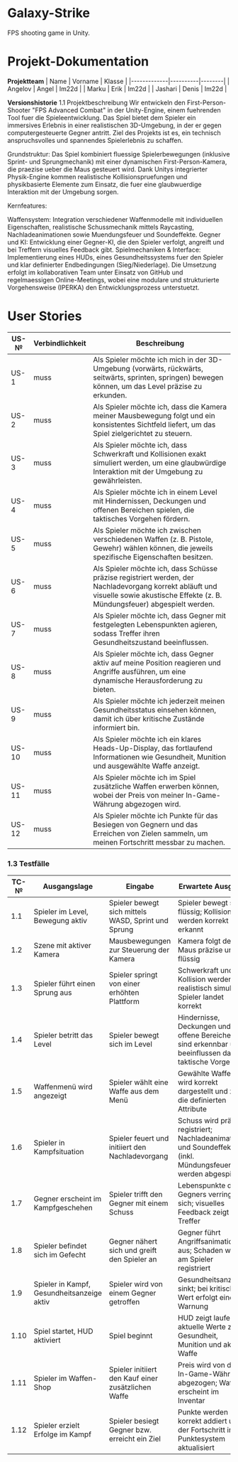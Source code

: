 # Galaxy-Strike
FPS shooting game in Unity.
# Projekt-Dokumentation
**Projektteam**
| Name        | Vorname  | Klasse |
|-------------|----------|--------|
| Angelov     | Angel    | Im22d  |
| Marku       | Erik     | Im22d  |
| Jashari     | Denis    | Im22d  |

**Versionshistorie**
1.1 Projektbeschreibung
Wir entwickeln den First-Person-Shooter "FPS Advanced Combat" in der Unity-Engine, einem fuehrenden Tool fuer die Spieleentwicklung. Das Spiel bietet dem Spieler ein immersives Erlebnis in einer realistischen 3D-Umgebung, in der er gegen computergesteuerte Gegner antritt. Ziel des Projekts ist es, ein technisch anspruchsvolles und spannendes Spielerlebnis zu schaffen.

Grundstruktur:
Das Spiel kombiniert fluessige Spielerbewegungen (inklusive Sprint- und Sprungmechanik) mit einer dynamischen First-Person-Kamera, die praezise ueber die Maus gesteuert wird. Dank Unitys integrierter Physik-Engine kommen realistische Kollisionspruefungen und physikbasierte Elemente zum Einsatz, die fuer eine glaubwuerdige Interaktion mit der Umgebung sorgen.

Kernfeatures:

Waffensystem: Integration verschiedener Waffenmodelle mit individuellen Eigenschaften, realistische Schussmechanik mittels Raycasting, Nachladeanimationen sowie Muendungsfeuer und Soundeffekte.
Gegner und KI: Entwicklung einer Gegner-KI, die den Spieler verfolgt, angreift und bei Treffern visuelles Feedback gibt.
Spielmechaniken & Interface: Implementierung eines HUDs, eines Gesundheitssystems fuer den Spieler und klar definierter Endbedingungen (Sieg/Niederlage).
Die Umsetzung erfolgt im kollaborativen Team unter Einsatz von GitHub und regelmaessigen Online-Meetings, wobei eine modulare und strukturierte Vorgehensweise (IPERKA) den Entwicklungsprozess unterstuetzt.

# User Stories

| US-№ | Verbindlichkeit | Beschreibung |
|------|-----------------|--------------|
| US-1 | muss            | Als Spieler möchte ich mich in der 3D-Umgebung (vorwärts, rückwärts, seitwärts, sprinten, springen) bewegen können, um das Level präzise zu erkunden. |
| US-2 | muss            | Als Spieler möchte ich, dass die Kamera meiner Mausbewegung folgt und ein konsistentes Sichtfeld liefert, um das Spiel zielgerichtet zu steuern. |
| US-3 | muss            | Als Spieler möchte ich, dass Schwerkraft und Kollisionen exakt simuliert werden, um eine glaubwürdige Interaktion mit der Umgebung zu gewährleisten. |
| US-4 | muss            | Als Spieler möchte ich in einem Level mit Hindernissen, Deckungen und offenen Bereichen spielen, die taktisches Vorgehen fördern. |
| US-5 | muss            | Als Spieler möchte ich zwischen verschiedenen Waffen (z. B. Pistole, Gewehr) wählen können, die jeweils spezifische Eigenschaften besitzen. |
| US-6 | muss            | Als Spieler möchte ich, dass Schüsse präzise registriert werden, der Nachladevorgang korrekt abläuft und visuelle sowie akustische Effekte (z. B. Mündungsfeuer) abgespielt werden. |
| US-7 | muss            | Als Spieler möchte ich, dass Gegner mit festgelegten Lebenspunkten agieren, sodass Treffer ihren Gesundheitszustand beeinflussen. |
| US-8 | muss            | Als Spieler möchte ich, dass Gegner aktiv auf meine Position reagieren und Angriffe ausführen, um eine dynamische Herausforderung zu bieten. |
| US-9 | muss            | Als Spieler möchte ich jederzeit meinen Gesundheitsstatus einsehen können, damit ich über kritische Zustände informiert bin. |
| US-10| muss            | Als Spieler möchte ich ein klares Heads-Up-Display, das fortlaufend Informationen wie Gesundheit, Munition und ausgewählte Waffe anzeigt. |
| US-11| muss            | Als Spieler möchte ich im Spiel zusätzliche Waffen erwerben können, wobei der Preis von meiner In-Game-Währung abgezogen wird. |
| US-12| muss            | Als Spieler möchte ich Punkte für das Besiegen von Gegnern und das Erreichen von Zielen sammeln, um meinen Fortschritt messbar zu machen. |

### 1.3 Testfälle

| **TC-№** | **Ausgangslage**                      | **Eingabe**                                                  | **Erwartete Ausgabe**                                                                         | **Zugehörige US** |
|----------|---------------------------------------|--------------------------------------------------------------|-----------------------------------------------------------------------------------------------|-------------------|
| 1.1      | Spieler im Level, Bewegung aktiv      | Spieler bewegt sich mittels WASD, Sprint und Sprung          | Spieler bewegt sich flüssig; Kollisionen werden korrekt erkannt                                | US-1              |
| 1.2      | Szene mit aktiver Kamera              | Mausbewegungen zur Steuerung der Kamera                      | Kamera folgt der Maus präzise und flüssig                                                     | US-2              |
| 1.3      | Spieler führt einen Sprung aus          | Spieler springt von einer erhöhten Plattform                 | Schwerkraft und Kollision werden realistisch simuliert; Spieler landet korrekt                | US-3              |
| 1.4      | Spieler betritt das Level             | Spieler bewegt sich im Level                                 | Hindernisse, Deckungen und offene Bereiche sind erkennbar und beeinflussen das taktische Vorgehen | US-4              |
| 1.5      | Waffenmenü wird angezeigt             | Spieler wählt eine Waffe aus dem Menü                        | Gewählte Waffe wird korrekt dargestellt und zeigt die definierten Attribute                    | US-5              |
| 1.6      | Spieler in Kampfsituation             | Spieler feuert und initiiert den Nachladevorgang               | Schuss wird präzise registriert; Nachladeanimation und Soundeffekte (inkl. Mündungsfeuer) werden abgespielt | US-6              |
| 1.7      | Gegner erscheint im Kampfgeschehen    | Spieler trifft den Gegner mit einem Schuss                   | Lebenspunkte des Gegners verringern sich; visuelles Feedback zeigt den Treffer                  | US-7              |
| 1.8      | Spieler befindet sich im Gefecht       | Gegner nähert sich und greift den Spieler an                 | Gegner führt Angriffsanimation aus; Schaden wird am Spieler registriert                         | US-8              |
| 1.9      | Spieler in Kampf, Gesundheitsanzeige aktiv | Spieler wird von einem Gegner getroffen                     | Gesundheitsanzeige sinkt; bei kritischem Wert erfolgt eine Warnung                             | US-9              |
| 1.10     | Spiel startet, HUD aktiviert          | Spiel beginnt                                                | HUD zeigt laufend aktuelle Werte zu Gesundheit, Munition und aktiver Waffe                     | US-10             |
| 1.11     | Spieler im Waffen-Shop                | Spieler initiiert den Kauf einer zusätzlichen Waffe          | Preis wird von der In-Game-Währung abgezogen; Waffe erscheint im Inventar                       | US-11             |
| 1.12     | Spieler erzielt Erfolge im Kampf      | Spieler besiegt Gegner bzw. erreicht ein Ziel                | Punkte werden korrekt addiert und der Fortschritt im Punktesystem aktualisiert                  | US-12             |
